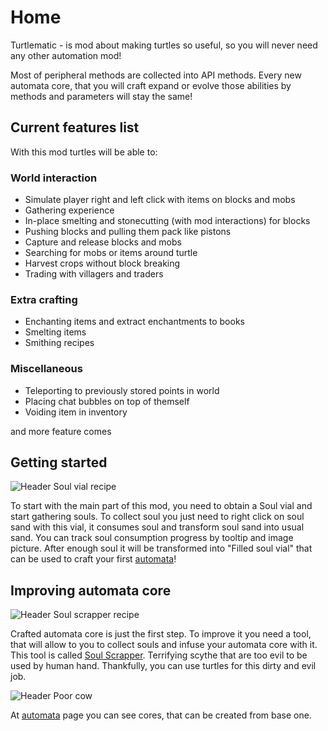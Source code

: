 # Home

Turtlematic - is mod about making turtles so useful, so you will never need any other automation mod!

Most of peripheral methods are collected into API methods. Every new automata core, that you will craft expand or evolve those abilities by methods and parameters will stay the same!

## Current features list

With this mod turtles will be able to:

### World interaction

- Simulate player right and left click with items on blocks and mobs
- Gathering experience
- In-place smelting and stonecutting (with mod interactions) for blocks
- Pushing blocks and pulling them pack like pistons
- Capture and release blocks and mobs
- Searching for mobs or items around turtle
- Harvest crops without block breaking
- Trading with villagers and traders

### Extra crafting

- Enchanting items and extract enchantments to books
- Smelting items
- Smithing recipes

### Miscellaneous

- Teleporting to previously stored points in world
- Placing chat bubbles on top of themself
- Voiding item in inventory

and more feature comes

## Getting started
![Header](soul_vial_recipe.png)
Soul vial recipe

To start with the main part of this mod, you need to obtain a Soul vial and start gathering souls. To collect soul you just need to right click on soul sand with this vial, it consumes soul and transform soul sand into usual sand. You can track soul consumption progress by tooltip and image picture. After enough soul it will be transformed into "Filled soul vial" that can be used to craft your first [automata](automata.md)!

## Improving automata core

![Header](soul_scrapper_recipe.png)
Soul scrapper recipe

Crafted automata core is just the first step. To improve it you need a tool, that will allow to you to collect souls and infuse your automata core with it. This tool is called [Soul Scrapper](soul_scrapper.md). Terrifying scythe that are too evil to be used by human hand. Thankfully, you can use turtles for this dirty and evil job.

![Header](soul_scrapping_turtle.png)
Poor cow

At [automata](automata.md) page you can see cores, that can be created from base one.
